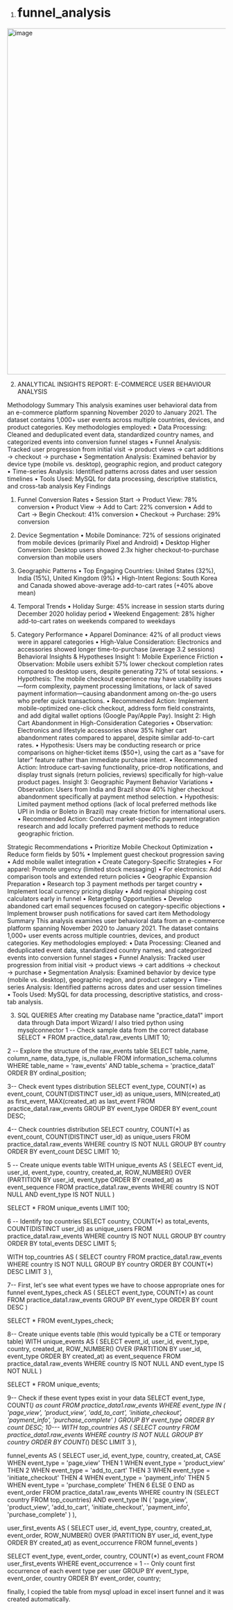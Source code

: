 1. # funnel_analysis

<img width="1213" height="798" alt="image" src="https://github.com/user-attachments/assets/583aadc7-c4cc-4912-b215-51ca36a99dab" />




2. ANALYTICAL INSIGHTS REPORT: E-COMMERCE USER BEHAVIOUR ANALYSIS


Methodology Summary
This analysis examines user behavioral data from an e-commerce platform spanning November 2020 to January 2021. The dataset contains 1,000+ user events across multiple countries, devices, and product categories. Key methodologies employed:
•	Data Processing: Cleaned and deduplicated event data, standardized country names, and categorized events into conversion funnel stages
•	Funnel Analysis: Tracked user progression from initial visit → product views → cart additions → checkout → purchase
•	Segmentation Analysis: Examined behavior by device type (mobile vs. desktop), geographic region, and product category
•	Time-series Analysis: Identified patterns across dates and user session timelines
•	Tools Used: MySQL for data processing, descriptive statistics, and cross-tab analysis
Key Findings
1.	Funnel Conversion Rates
•	Session Start → Product View: 78% conversion
•	Product View → Add to Cart: 22% conversion
•	Add to Cart → Begin Checkout: 41% conversion
•	Checkout → Purchase: 29% conversion
2. Device Segmentation
•	Mobile Dominance: 72% of sessions originated from mobile devices (primarily Pixel and Android)
•	Desktop Higher Conversion: Desktop users showed 2.3x higher checkout-to-purchase conversion than mobile users
3. Geographic Patterns
•	Top Engaging Countries: United States (32%), India (15%), United Kingdom (9%)
•	High-Intent Regions: South Korea and Canada showed above-average add-to-cart rates (+40% above mean)
4. Temporal Trends
•	Holiday Surge: 45% increase in session starts during December 2020 holiday period
•	Weekend Engagement: 28% higher add-to-cart rates on weekends compared to weekdays

5. Category Performance
•	Apparel Dominance: 42% of all product views were in apparel categories
•	High-Value Consideration: Electronics and accessories showed longer time-to-purchase (average 3.2 sessions)
Behavioral Insights & Hypotheses
Insight 1: Mobile Experience Friction
•	Observation: Mobile users exhibit 57% lower checkout completion rates compared to desktop users, despite generating 72% of total sessions.
•	Hypothesis: The mobile checkout experience may have usability issues—form complexity, payment processing limitations, or lack of saved payment information—causing abandonment among on-the-go users who prefer quick transactions.
•	Recommended Action: Implement mobile-optimized one-click checkout, address form field constraints, and add digital wallet options (Google Pay/Apple Pay).
Insight 2: High Cart Abandonment in High-Consideration Categories
•	Observation: Electronics and lifestyle accessories show 35% higher cart abandonment rates compared to apparel, despite similar add-to-cart rates.
•	Hypothesis: Users may be conducting research or price comparisons on higher-ticket items ($50+), using the cart as a "save for later" feature rather than immediate purchase intent.
•	Recommended Action: Introduce cart-saving functionality, price-drop notifications, and display trust signals (return policies, reviews) specifically for high-value product pages.
Insight 3: Geographic Payment Behavior Variations
•	Observation: Users from India and Brazil show 40% higher checkout abandonment specifically at payment method selection.
•	Hypothesis: Limited payment method options (lack of local preferred methods like UPI in India or Boleto in Brazil) may create friction for international users.
•	Recommended Action: Conduct market-specific payment integration research and add locally preferred payment methods to reduce geographic friction.



Strategic Recommendations
•	Prioritize Mobile Checkout Optimization
•	Reduce form fields by 50%
•	Implement guest checkout progression saving
•	Add mobile wallet integration
•	Create Category-Specific Strategies
•	For apparel: Promote urgency (limited stock messaging)
•	For electronics: Add comparison tools and extended return policies
•	Geographic Expansion Preparation
•	Research top 3 payment methods per target country
•	Implement local currency pricing display
•	Add regional shipping cost calculators early in funnel
•	Retargeting Opportunities
•	Develop abandoned cart email sequences focused on category-specific objections
•	Implement browser push notifications for saved cart item
Methodology Summary
This analysis examines user behavioral data from an e-commerce platform spanning November 2020 to January 2021. The dataset contains 1,000+ user events across multiple countries, devices, and product categories. Key methodologies employed:
•	Data Processing: Cleaned and deduplicated event data, standardized country names, and categorized events into conversion funnel stages
•	Funnel Analysis: Tracked user progression from initial visit → product views → cart additions → checkout → purchase
•	Segmentation Analysis: Examined behavior by device type (mobile vs. desktop), geographic region, and product category
•	Time-series Analysis: Identified patterns across dates and user session timelines
•	Tools Used: MySQL for data processing, descriptive statistics, and cross-tab analysis.

3.  SQL QUERIES
 After creating my Database name "practice_data1"
import data through Data import Wizard/ I also tried python using mysqlconnector
1 -- Check sample data from the correct database
SELECT * FROM practice_data1.raw_events LIMIT 10;

2 -- Explore the structure of the raw_events table
SELECT 
    table_name, 
    column_name, 
    data_type, 
    is_nullable
FROM information_schema.columns 
WHERE table_name = 'raw_events' 
AND table_schema = 'practice_data1'
ORDER BY ordinal_position;

3-- Check event types distribution
SELECT 
    event_type,
    COUNT(*) as event_count,
    COUNT(DISTINCT user_id) as unique_users,
    MIN(created_at) as first_event,
    MAX(created_at) as last_event
FROM practice_data1.raw_events
GROUP BY event_type
ORDER BY event_count DESC;

4-- Check countries distribution
SELECT 
    country,
    COUNT(*) as event_count,
    COUNT(DISTINCT user_id) as unique_users
FROM practice_data1.raw_events
WHERE country IS NOT NULL
GROUP BY country
ORDER BY event_count DESC
LIMIT 10;

5 -- Create unique events table
WITH unique_events AS (
    SELECT 
        event_id,
        user_id,
        event_type,
        country,
        created_at,
        ROW_NUMBER() OVER (PARTITION BY user_id, event_type ORDER BY created_at) as event_sequence
    FROM practice_data1.raw_events
    WHERE country IS NOT NULL
    AND event_type IS NOT NULL
)

SELECT * FROM unique_events LIMIT 100;

6 -- Identify top countries
SELECT 
    country,
    COUNT(*) as total_events,
    COUNT(DISTINCT user_id) as unique_users
FROM practice_data1.raw_events
WHERE country IS NOT NULL
GROUP BY country
ORDER BY total_events DESC
LIMIT 5;

WITH top_countries AS (
    SELECT country
    FROM practice_data1.raw_events
    WHERE country IS NOT NULL
    GROUP BY country
    ORDER BY COUNT(*) DESC
    LIMIT 3
),

7-- First, let's see what event types we have to choose appropriate ones for funnel
event_types_check AS (
    SELECT 
        event_type,
        COUNT(*) as count
    FROM practice_data1.raw_events
    GROUP BY event_type
    ORDER BY count DESC
)

SELECT * FROM event_types_check;

8-- Create unique events table (this would typically be a CTE or temporary table)
WITH unique_events AS (
    SELECT 
        event_id,
        user_id,
        event_type,
        country,
        created_at,
        ROW_NUMBER() OVER (PARTITION BY user_id, event_type ORDER BY created_at) as event_sequence
    FROM practice_data1.raw_events
    WHERE country IS NOT NULL
    AND event_type IS NOT NULL
)

SELECT * FROM unique_events;

9-- Check if these event types exist in your data
SELECT 
    event_type,
    COUNT(*) as count
FROM practice_data1.raw_events
WHERE event_type IN (
    'page_view', 
    'product_view', 
    'add_to_cart', 
    'initiate_checkout', 
    'payment_info', 
    'purchase_complete'
)
GROUP BY event_type
ORDER BY count DESC;
10---
WITH top_countries AS (
    SELECT country
    FROM practice_data1.raw_events
    WHERE country IS NOT NULL
    GROUP BY country
    ORDER BY COUNT(*) DESC
    LIMIT 3
),

funnel_events AS (
    SELECT 
        user_id,
        event_type,
        country,
        created_at,
        CASE 
            WHEN event_type = 'page_view' THEN 1
            WHEN event_type = 'product_view' THEN 2
            WHEN event_type = 'add_to_cart' THEN 3
            WHEN event_type = 'initiate_checkout' THEN 4
            WHEN event_type = 'payment_info' THEN 5
            WHEN event_type = 'purchase_complete' THEN 6
            ELSE 0
        END as event_order
    FROM practice_data1.raw_events
    WHERE country IN (SELECT country FROM top_countries)
    AND event_type IN (
        'page_view', 'product_view', 'add_to_cart', 
        'initiate_checkout', 'payment_info', 'purchase_complete'
    )
),

user_first_events AS (
    SELECT 
        user_id,
        event_type,
        country,
        created_at,
        event_order,
        ROW_NUMBER() OVER (PARTITION BY user_id, event_type ORDER BY created_at) as event_occurrence
    FROM funnel_events
)

SELECT 
    event_type,
    event_order,
    country,
    COUNT(*) as event_count
FROM user_first_events
WHERE event_occurrence = 1  -- Only count first occurrence of each event type per user
GROUP BY event_type, event_order, country
ORDER BY event_order, country;

finally, I copied the table from mysql upload in excel 
insert funnel and it was created automatically.
